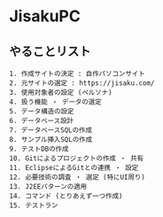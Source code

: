 # JisakuPC


## やることリスト
	1. 作成サイトの決定 : 自作パソコンサイト
	2. 元サイトの選定 : https://jisaku.com/
	3. 使用対象者の設定 (ペルソナ)
	4. 扱う機能 ・ データの選定
	5. データ構造の設定
	6. データベース設計
	7. データベースSQLの作成
	8. サンプル挿入SQLの作成
	9. テストDBの作成
	10. Gitによるプロジェクトの作成 ・ 共有
	11. EclipseによるGitとの連携 ・ 設定
	12. 必要技術の調査 ・ 選定 (特にUI周り)
	13. J2EEパターンの適用
	14. コマンド (とりあえず一つ作成)
	15. テストラン